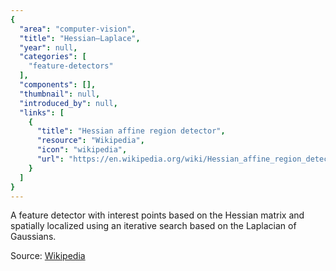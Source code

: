```yaml
---
{
  "area": "computer-vision",
  "title": "Hessian–Laplace",
  "year": null,
  "categories": [
    "feature-detectors"
  ],
  "components": [],
  "thumbnail": null,
  "introduced_by": null,
  "links": [
    {
      "title": "Hessian affine region detector",
      "resource": "Wikipedia",
      "icon": "wikipedia",
      "url": "https://en.wikipedia.org/wiki/Hessian_affine_region_detector"
    }
  ]
}
---
```

A feature detector with interest points based on the Hessian matrix and spatially localized using an iterative search based on the Laplacian of Gaussians.  

Source: [Wikipedia](https://en.wikipedia.org/wiki/Hessian_affine_region_detector)

